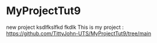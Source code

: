 # MyProjectTut9
new project
ksdlfkslfkd
fkdlk
 This is my project : https://github.com/TittyJohn-UTS/MyProjectTut9/tree/main
